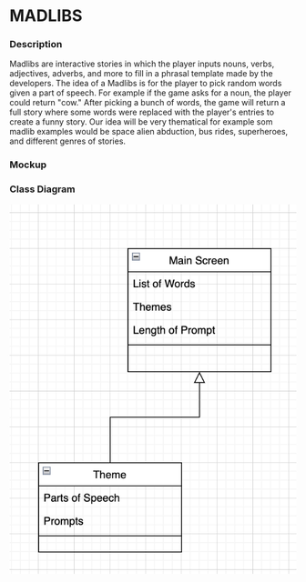 # MADLIBS

### Description
Madlibs are interactive stories in which the player inputs nouns, verbs, adjectives, adverbs, and more to fill in a phrasal template made by the developers. The idea of a Madlibs is for the player to pick random words given a part of speech. For example if the game asks for a noun, the player could return "cow." After picking a bunch of words, the game will return a full story where some words were replaced with the player's entries to create a funny story. Our idea will be very thematical for example som madlib examples would be space alien abduction, bus rides, superheroes, and different genres of stories.

### Mockup

### Class Diagram
![ClassDiagramMad](https://github.com/MisterNo0ne/PythonGroupTwoA2Prog/blob/main/images/MadLib%20Class%20Diagram.png?raw=true)
